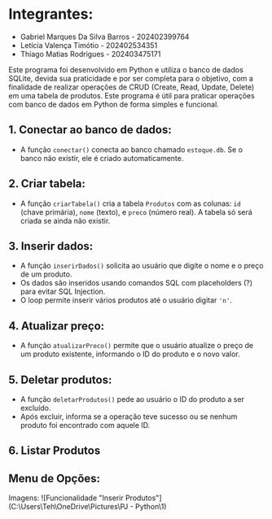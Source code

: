 # Integrantes:

* Gabriel Marques Da Silva Barros - 202402399764
* Letícia Valença Timótio - 202402534351
* Thiago Matias Rodrigues - 202403475171

Este programa foi desenvolvido em Python e utiliza o banco de dados SQLite, devida sua praticidade e por ser completa para o objetivo, com a finalidade de realizar operações de CRUD (Create, Read, Update, Delete) em uma tabela de produtos. Este programa é útil para praticar operações com banco de dados em Python de forma simples e funcional.

## 1. Conectar ao banco de dados:

* A função `conectar()` conecta ao banco chamado `estoque.db`. Se o banco não existir, ele é criado automaticamente.

## 2. Criar tabela:

* A função `criarTabela()` cria a tabela `Produtos` com as colunas: `id` (chave primária), `nome` (texto), e `preco` (número real). A tabela só será criada se ainda não existir.

## 3. Inserir dados:

* A função `inserirDados()` solicita ao usuário que digite o nome e o preço de um produto.
* Os dados são inseridos usando comandos SQL com placeholders (?) para evitar SQL Injection.
* O loop permite inserir vários produtos até o usuário digitar `'n'`.

## 4. Atualizar preço:

* A função `atualizarPreco()` permite que o usuário atualize o preço de um produto existente, informando o ID do produto e o novo valor.

## 5. Deletar produtos:

* A função `deletarProdutos()` pede ao usuário o ID do produto a ser excluído.
* Após excluir, informa se a operação teve sucesso ou se nenhum produto foi encontrado com aquele ID.

## 6. Listar Produtos

## Menu de Opções:

Imagens:
![Funcionalidade "Inserir Produtos"](C:\Users\Teh\OneDrive\Pictures\PJ - Python\1)
